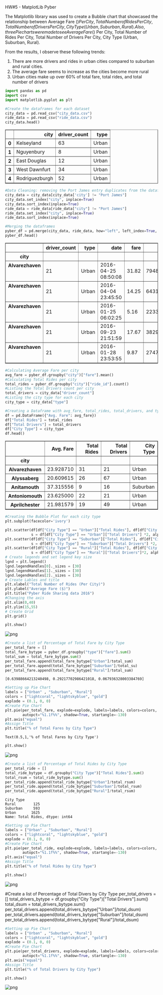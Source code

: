 HW#5 - MatplotLib
Pyber

The Matplotlib library was used to create a Bubble chart that showcased the relationship between Average Fare ($) Per City, Total Number of Rides Per City, Total Number of Drivers Per City, City Type (Urban, Suburban, Rural). Also, three Pie charts were made to see Average Fare ($) Per City, Total Number of Rides Per City, Total Number of Drivers Per City, City Type (Urban, Suburban, Rural).

From the results, I observe these following trends:
1. There are more drivers and rides in urban cities compared to suburban and rural cities.
2. The average fare seems to increase as the cities become more rural
3. Urban cities make up over 60% of total fare, total rides, and total number of drivers

```python
import pandas as pd
import csv
import matplotlib.pyplot as plt
```


```python
#Create the dataframes for each dataset
city_data = pd.read_csv("city_data.csv")
ride_data = pd.read_csv("ride_data.csv")
city_data.head()
```




<div>
<style>
    .dataframe thead tr:only-child th {
        text-align: right;
    }

    .dataframe thead th {
        text-align: left;
    }

    .dataframe tbody tr th {
        vertical-align: top;
    }
</style>
<table border="1" class="dataframe">
  <thead>
    <tr style="text-align: right;">
      <th></th>
      <th>city</th>
      <th>driver_count</th>
      <th>type</th>
    </tr>
  </thead>
  <tbody>
    <tr>
      <th>0</th>
      <td>Kelseyland</td>
      <td>63</td>
      <td>Urban</td>
    </tr>
    <tr>
      <th>1</th>
      <td>Nguyenbury</td>
      <td>8</td>
      <td>Urban</td>
    </tr>
    <tr>
      <th>2</th>
      <td>East Douglas</td>
      <td>12</td>
      <td>Urban</td>
    </tr>
    <tr>
      <th>3</th>
      <td>West Dawnfurt</td>
      <td>34</td>
      <td>Urban</td>
    </tr>
    <tr>
      <th>4</th>
      <td>Rodriguezburgh</td>
      <td>52</td>
      <td>Urban</td>
    </tr>
  </tbody>
</table>
</div>




```python
#Data Cleaning: removing the Port James entry duplicates from the dataframes
city_data = city_data[city_data['city'] != "Port James"]
city_data.set_index("city", inplace=True)
city_data.sort_index(inplace=True)
ride_data = ride_data[ride_data["city"] != "Port James"]
ride_data.set_index("city", inplace=True)
ride_data.sort_index(inplace=True)
```


```python
#Merging the dataframes
pyber_df = pd.merge(city_data, ride_data, how="left", left_index=True, right_index=True)
pyber_df.head()
```




<div>
<style>
    .dataframe thead tr:only-child th {
        text-align: right;
    }

    .dataframe thead th {
        text-align: left;
    }

    .dataframe tbody tr th {
        vertical-align: top;
    }
</style>
<table border="1" class="dataframe">
  <thead>
    <tr style="text-align: right;">
      <th></th>
      <th>driver_count</th>
      <th>type</th>
      <th>date</th>
      <th>fare</th>
      <th>ride_id</th>
    </tr>
    <tr>
      <th>city</th>
      <th></th>
      <th></th>
      <th></th>
      <th></th>
      <th></th>
    </tr>
  </thead>
  <tbody>
    <tr>
      <th>Alvarezhaven</th>
      <td>21</td>
      <td>Urban</td>
      <td>2016-04-25 08:50:08</td>
      <td>31.82</td>
      <td>7948246793429</td>
    </tr>
    <tr>
      <th>Alvarezhaven</th>
      <td>21</td>
      <td>Urban</td>
      <td>2016-04-04 23:45:50</td>
      <td>14.25</td>
      <td>6431434271355</td>
    </tr>
    <tr>
      <th>Alvarezhaven</th>
      <td>21</td>
      <td>Urban</td>
      <td>2016-01-25 06:02:25</td>
      <td>5.16</td>
      <td>2233026076010</td>
    </tr>
    <tr>
      <th>Alvarezhaven</th>
      <td>21</td>
      <td>Urban</td>
      <td>2016-09-23 21:51:59</td>
      <td>17.67</td>
      <td>3829336915201</td>
    </tr>
    <tr>
      <th>Alvarezhaven</th>
      <td>21</td>
      <td>Urban</td>
      <td>2016-01-28 23:53:55</td>
      <td>9.87</td>
      <td>2747592323442</td>
    </tr>
  </tbody>
</table>
</div>




```python
#Calculating Average Fare per city
avg_fare = pyber_df.groupby("city")["fare"].mean()
#Calculating Total Rides per city
total_rides = pyber_df.groupby("city")["ride_id"].count()
#Listing the Total Drivers count per city
total_drivers = city_data["driver_count"]
#Listing the city type for each city
city_type = city_data["type"]
```


```python
#Creating a Dataframe with avg_fare, total_rides, total_drivers, and type
df = pd.DataFrame({"Avg. Fare": avg_fare})
df["Total Rides"] = total_rides 
df["Total Drivers"] = total_drivers
df["City Type"] = city_type
df.head()
```




<div>
<style>
    .dataframe thead tr:only-child th {
        text-align: right;
    }

    .dataframe thead th {
        text-align: left;
    }

    .dataframe tbody tr th {
        vertical-align: top;
    }
</style>
<table border="1" class="dataframe">
  <thead>
    <tr style="text-align: right;">
      <th></th>
      <th>Avg. Fare</th>
      <th>Total Rides</th>
      <th>Total Drivers</th>
      <th>City Type</th>
    </tr>
    <tr>
      <th>city</th>
      <th></th>
      <th></th>
      <th></th>
      <th></th>
    </tr>
  </thead>
  <tbody>
    <tr>
      <th>Alvarezhaven</th>
      <td>23.928710</td>
      <td>31</td>
      <td>21</td>
      <td>Urban</td>
    </tr>
    <tr>
      <th>Alyssaberg</th>
      <td>20.609615</td>
      <td>26</td>
      <td>67</td>
      <td>Urban</td>
    </tr>
    <tr>
      <th>Anitamouth</th>
      <td>37.315556</td>
      <td>9</td>
      <td>16</td>
      <td>Suburban</td>
    </tr>
    <tr>
      <th>Antoniomouth</th>
      <td>23.625000</td>
      <td>22</td>
      <td>21</td>
      <td>Urban</td>
    </tr>
    <tr>
      <th>Aprilchester</th>
      <td>21.981579</td>
      <td>19</td>
      <td>49</td>
      <td>Urban</td>
    </tr>
  </tbody>
</table>
</div>




```python
#Creating the Bubble Plot for each city type
plt.subplot(facecolor='ivory')

plt.scatter(df[df["City Type"] == "Urban"]["Total Rides"], df[df["City Type"] == "Urban"]["Avg. Fare"], 
            s = df[df["City Type"] == "Urban"]["Total Drivers"] *2, alpha = .65, color = "lightcoral", label = "Urban")
plt.scatter(df[df["City Type"] == "Suburban"]["Total Rides"], df[df["City Type"] == "Suburban"]["Avg. Fare"], 
            s = df[df["City Type"] == "Suburban"]["Total Drivers"] *2, alpha = .65, color = "lightskyblue", label = "Suburban")
plt.scatter(df[df["City Type"] == "Rural"]["Total Rides"], df[df["City Type"] == "Rural"]["Avg. Fare"], 
            s = df[df["City Type"] == "Rural"]["Total Drivers"]*2, alpha = .65, color = "gold", label = "Rural")
# Create legends and set legend key size
lgnd = plt.legend()
lgnd.legendHandles[0]._sizes = [30]
lgnd.legendHandles[1]._sizes = [30]
lgnd.legendHandles[2]._sizes = [30]
# Create Lables and title
plt.xlabel("Total Number of Rides (Per City)")
plt.ylabel("Average Fare ($)")
plt.title("Pyber Ride Sharing data 2016")
#Changing the axis
plt.xlim(0,40)
plt.ylim(15,55)
# Create Grid
plt.grid()

```


```python
plt.show()
```


![png](output_7_0.png)



```python
#Create a list of Percentage of Total Fare by City Type
per_total_fare = []
total_fare_bytype = pyber_df.groupby("type")["fare"].sum()
total_sum = total_fare_bytype.sum()
per_total_fare.append(total_fare_bytype["Urban"]/total_sum)
per_total_fare.append(total_fare_bytype["Suburban"]/total_su)
per_total_fare.append(total_fare_bytype["Rural"]/total_sum)
```




    [0.63988664213240498, 0.29217702986421018, 0.067936328003384769]




```python
#Setting up Pie Chart
labels = ["Urban" , "Suburban", "Rural"]
colors = ["lightcoral", "lightskyblue", "gold"]
explode = (0.1, 0, 0)
#Create Pie Chart
plt.pie(per_total_fare, explode=explode, labels=labels, colors=colors,
        autopct="%1.1f%%", shadow=True, startangle=-130)
plt.axis("equal")
#Assign Title
plt.title("% of Total Fares by City Type")
```




    Text(0.5,1,'% of Total Fares by City Type')




```python
plt.show()
```


![png](output_10_0.png)



```python
#Create a list of Percentage of Total Rides by City Type
per_total_ride = []
total_ride_bytype = df.groupby("City Type")["Total Rides"].sum()
total_rsum = total_ride_bytype.sum()
per_total_ride.append(total_ride_bytype["Urban"]/total_rsum)
per_total_ride.append(total_ride_bytype["Suburban"]/total_rsum)
per_total_ride.append(total_ride_bytype["Rural"]/total_rsum)
```




    City Type
    Rural        125
    Suburban     593
    Urban       1625
    Name: Total Rides, dtype: int64




```python
#Setting up Pie Chart
labels = ["Urban" , "Suburban", "Rural"]
colors = ["lightcoral", "lightskyblue", "gold"]
explode = (0.1, 0, 0)
#Create Pie Chart
plt.pie(per_total_ride, explode=explode, labels=labels, colors=colors,
        autopct="%1.1f%%", shadow=True, startangle=-130)
plt.axis("equal")
#Assign Title
plt.title("% of Total Rides by City Type")

plt.show()
```


![png](output_12_0.png)

#Create a list of Percentage of Total Divers by City Type
per_total_drivers = []
total_drivers_bytype = df.groupby("City Type")["Total Drivers"].sum()
total_dsum = total_drivers_bytype.sum()
per_total_drivers.append(total_drivers_bytype["Urban"]/total_dsum)
per_total_drivers.append(total_drivers_bytype["Suburban"]/total_dsum)
per_total_drivers.append(total_drivers_bytype["Rural"]/total_dsum)

```python
#Setting up Pie Chart
labels = ["Urban" , "Suburban", "Rural"]
colors = ["lightcoral", "lightskyblue", "gold"]
explode = (0.1, 0, 0)
#Create Pie Chart
plt.pie(per_total_drivers, explode=explode, labels=labels, colors=colors,
        autopct="%1.1f%%", shadow=True, startangle=-130)
plt.axis("equal")
#Assign Title
plt.title("% of Total Drivers by City Type")

plt.show()
```


![png](output_14_0.png)

